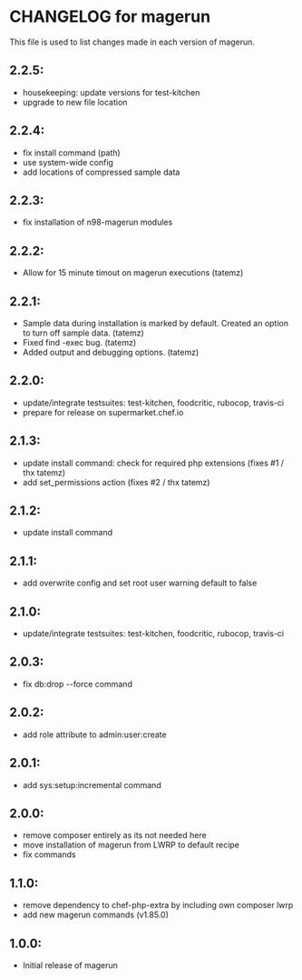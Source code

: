 # CHANGELOG for magerun

This file is used to list changes made in each version of magerun.

## 2.2.5:

* housekeeping: update versions for test-kitchen
* upgrade to new file location

## 2.2.4:

* fix install command (path)
* use system-wide config
* add locations of compressed sample data

## 2.2.3:

* fix installation of n98-magerun modules

## 2.2.2:

* Allow for 15 minute timout on magerun executions (tatemz)

## 2.2.1:

* Sample data during installation is marked by default. Created an option to turn off sample data. (tatemz)
* Fixed find -exec bug. (tatemz)
* Added output and debugging options. (tatemz)

## 2.2.0:

* update/integrate testsuites: test-kitchen, foodcritic, rubocop, travis-ci
* prepare for release on supermarket.chef.io

## 2.1.3:

* update install command: check for required php extensions (fixes #1 / thx tatemz)
* add set_permissions action (fixes #2 / thx tatemz)

## 2.1.2:

* update install command

## 2.1.1:

* add overwrite config and set root user warning default to false

## 2.1.0:

* update/integrate testsuites: test-kitchen, foodcritic, rubocop, travis-ci

## 2.0.3:

* fix db:drop --force command

## 2.0.2:

* add role attribute to admin:user:create

## 2.0.1:

* add sys:setup:incremental command

## 2.0.0:

* remove composer entirely as its not needed here
* move installation of magerun from LWRP to default recipe
* fix commands

## 1.1.0:

* remove dependency to chef-php-extra by including own composer lwrp
* add new magerun commands (v1.85.0)

## 1.0.0:

* Initial release of magerun